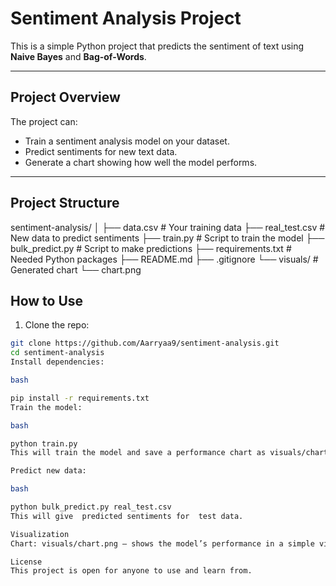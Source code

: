 # Sentiment Analysis Project

This is a simple Python project that predicts the sentiment of text using **Naive Bayes** and **Bag-of-Words**.

---

## Project Overview

The project can:

- Train a sentiment analysis model on your dataset.
- Predict sentiments for new text data.
- Generate a chart showing how well the model performs.

---

## Project Structure

sentiment-analysis/
│
├── data.csv # Your training data
├── real_test.csv # New data to predict sentiments
├── train.py # Script to train the model
├── bulk_predict.py # Script to make predictions
├── requirements.txt # Needed Python packages
├── README.md
├── .gitignore
└── visuals/ # Generated chart
└── chart.png



## How to Use

1. Clone the repo:

```bash
git clone https://github.com/Aarryaa9/sentiment-analysis.git
cd sentiment-analysis
Install dependencies:

bash

pip install -r requirements.txt
Train the model:

bash

python train.py
This will train the model and save a performance chart as visuals/chart.png.

Predict new data:

bash

python bulk_predict.py real_test.csv
This will give  predicted sentiments for  test data.

Visualization
Chart: visuals/chart.png — shows the model’s performance in a simple visual way.

License
This project is open for anyone to use and learn from.





